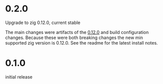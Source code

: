 # 0.2.0

Upgrade to zig 0.12.0, current stable

The main changes were artifacts of the [0.12.0](https://ziglang.org/download/0.12.0/release-notes.html) and build configuration changes. Because these were both breaking changes the new min supported zig version is 0.12.0. See the readme for the latest install notes.

# 0.1.0

initial release

